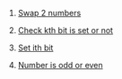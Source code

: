 1. [Swap 2 numbers](https://www.geeksforgeeks.org/problems/swap-two-numbers3844/1)

2. [Check kth bit is set or not](https://www.geeksforgeeks.org/problems/check-whether-k-th-bit-is-set-or-not-1587115620/1)

3. [Set ith bit ](https://www.geeksforgeeks.org/problems/set-kth-bit3724/1)

4. [Number is odd or even](https://www.geeksforgeeks.org/problems/odd-or-even3618/1)
